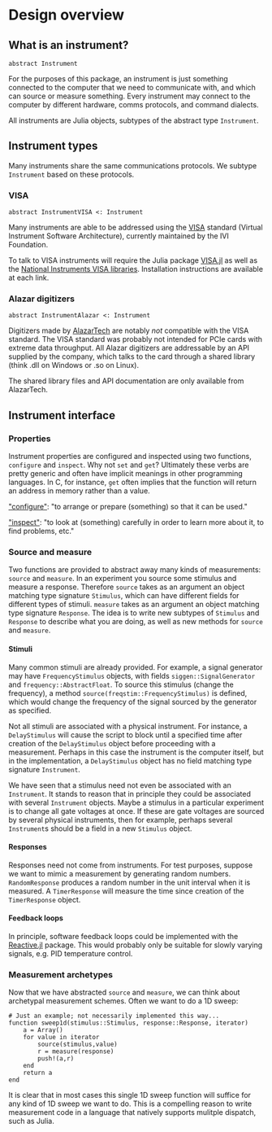 # Design overview

## What is an instrument?

`abstract Instrument`

For the purposes of this package, an instrument is just something connected to the
computer that we need to communicate with, and which can source or measure something.
Every instrument may connect to the computer by different hardware,
comms protocols, and command dialects.

All instruments are Julia objects, subtypes of the abstract type `Instrument`.

## Instrument types

Many instruments share the same communications protocols. We subtype `Instrument`
based on these protocols.

### VISA

`abstract InstrumentVISA <: Instrument`

Many instruments are able to be addressed using the
[VISA](http://www.ivifoundation.org/docs/vpp432_2014-06-19.pdf) standard (Virtual
Instrument Software Architecture), currently maintained by the IVI Foundation.

To talk to VISA instruments will require the Julia package [VISA.jl](http://www.github.com/ajkeller34/VISA.jl)
as well as the [National Instruments VISA libraries](https://www.ni.com/visa/).
Installation instructions are available at each link.

### Alazar digitizers

`abstract InstrumentAlazar <: Instrument`

Digitizers made by [AlazarTech](http://www.alazartech.com) are notably *not*
compatible with the VISA standard. The VISA standard was probably not intended
for PCIe cards with extreme data throughput. All Alazar digitizers are addressable by an API
supplied by the company, which talks to the card through a shared library (think .dll on
Windows or .so on Linux).

The shared library files and API documentation are only available from AlazarTech.

## Instrument interface

### Properties

Instrument properties are configured and inspected using two functions,
`configure` and `inspect`. Why not `set` and `get`? Ultimately these verbs are
pretty generic and often have implicit meanings in other programming languages.
In C, for instance, `get` often implies that the function will return an address
in memory rather than a value.

["configure"](http://m-w.com/dictionary/configure):
"to arrange or prepare (something) so that it can be used."

["inspect"](http://m-w.com/dictionary/inspect):
"to look at (something) carefully in order to learn more about it, to find problems, etc."

### Source and measure

Two functions are provided to abstract away many kinds of measurements: `source`
and `measure`. In an experiment you source some stimulus and measure a response.
Therefore `source` takes as an argument an object matching type signature
`Stimulus`, which can have different fields for different types of stimuli.
`measure` takes as an argument an object matching type signature `Response`. The
idea is to write new subtypes of `Stimulus` and `Response` to describe what you
are doing, as well as new methods for `source` and `measure`.

#### Stimuli

Many common stimuli are already provided. For example, a signal generator may
have `FrequencyStimulus` objects, with fields `siggen::SignalGenerator`
and `frequency::AbstractFloat`. To source this stimulus (change the frequency),
a method `source(freqstim::FrequencyStimulus)` is defined, which would change
the frequency of the signal sourced by the generator as specified.

Not all stimuli are associated with a physical instrument. For instance, a
`DelayStimulus` will cause the script to block until a specified time after
creation of the `DelayStimulus` object before proceeding with a measurement.
Perhaps in this case the instrument is the computer itself, but in the
implementation, a `DelayStimulus` object has no field matching type signature
`Instrument`.

We have seen that a stimulus need not even be associated with an `Instrument`. It
stands to reason that in principle they could be associated with several `Instrument`
objects. Maybe a stimulus in a particular experiment is to change all gate voltages
at once. If these are gate voltages are sourced by several physical instruments,
then for example, perhaps several `Instrument`s should be a field in a new
`Stimulus` object.

#### Responses

Responses need not come from instruments. For test purposes, suppose we want to
mimic a measurement by generating random numbers. `RandomResponse` produces a
random number in the unit interval when it is measured. A `TimerResponse` will
measure the time since creation of the `TimerResponse` object.

#### Feedback loops

In principle, software feedback loops could be implemented
with the [Reactive.jl](http://www.github.com/shashi/Reactive.jl) package. This
would probably only be suitable for slowly varying signals, e.g. PID temperature control.

### Measurement archetypes

Now that we have abstracted `source` and `measure`, we can think about archetypal
measurement schemes. Often we want to do a 1D sweep:

```
# Just an example; not necessarily implemented this way...
function sweep1d(stimulus::Stimulus, response::Response, iterator)
    a = Array()
    for value in iterator
        source(stimulus,value)
        r = measure(response)
        push!(a,r)
    end
    return a
end
```

It is clear that in most cases this single 1D sweep function will suffice for
any kind of 1D sweep we want to do. This is a compelling reason to write
measurement code in a language that natively supports mulitple dispatch, such as
Julia.
